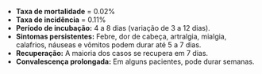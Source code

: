 - **Taxa de mortalidade** = 0.02%
- **Taxa de incidência** = 0.11%
- **Período de incubação:** 4 a 8 dias (variação de 3 a 12 dias).
- **Sintomas persistentes:** Febre, dor de cabeça, artralgia, mialgia, calafrios, náuseas e vômitos podem durar até 5 a 7 dias.
- **Recuperação:** A maioria dos casos se recupera em 7 dias.
- **Convalescença prolongada:** Em alguns pacientes, pode durar semanas.
